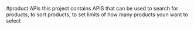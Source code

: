 #product APIs
this project contains APIS that can be used to search for products, to sort products, to set limits of how many products youn want to select